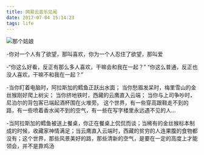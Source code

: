 ```yaml
---
title: 网易云音乐见闻
date: 2017-07-04 15:14:23
tags: life
---
```

![那个姑娘](/img/blogImg/2.jpg)
<!--more-->
-你对一个人有了欲望，那叫喜欢，你为一个人忍住了欲望，那叫爱 

-“你这么好看，反正有那么多人喜欢，干嘛会和我在一起？” “你这么普通，反正也没人喜欢，干嘛不和我在一起？” 

-当你盯着电脑时，阿拉斯加的鳕鱼正跃出水面； 当你愁眉发呆时，梅里雪山的金丝猴刚好爬上树尖； 当你挤地铁时，西藏的云鹰直入云端； 当你与上司争吵时，尼泊尔的背包客已端起酒杯围在火堆旁。 这个世界，有一些穿高跟鞋走不到的路，有一些喷着香水闻不到的空气，有一些在写字楼里永远遇不见的人…

-当阿拉斯加的鳕鱼被送上餐桌，你正在餐桌上侃侃而谈；当稀有的金丝猴标本制成的时候，收藏家神情满足；当云鹰直入云端时，西藏的贫穷的人连果腹的食物都没有；这个世界，那些风景美好的路，那些清新的空气，是要在一定的高度上才能领会，并不是靠鸡汤
